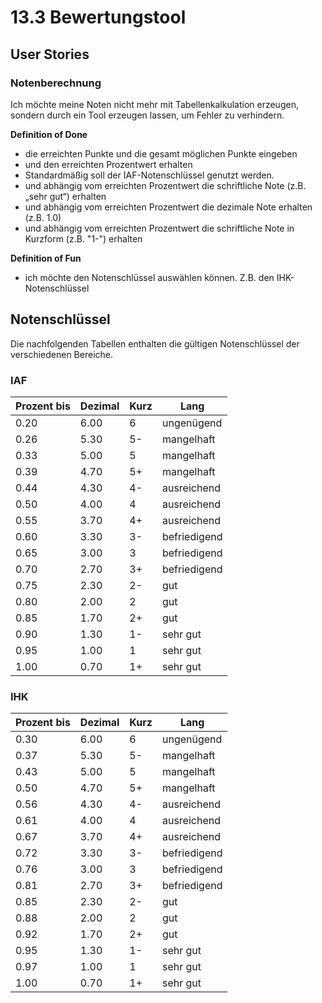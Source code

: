 # 13.3 Bewertungstool

## User Stories
### Notenberechnung
Ich möchte meine Noten nicht mehr mit Tabellenkalkulation erzeugen, sondern durch ein Tool erzeugen lassen, um Fehler zu verhindern. 

**Definition of Done**
- die erreichten Punkte und die gesamt möglichen Punkte eingeben 
- und den erreichten Prozentwert erhalten
- Standardmäßig soll der IAF-Notenschlüssel genutzt werden.
- und abhängig vom erreichten Prozentwert die schriftliche Note (z.B. „sehr gut“) erhalten 
- und abhängig vom erreichten Prozentwert die dezimale Note erhalten (z.B. 1.0)
- und abhängig vom erreichten Prozentwert die schriftliche Note in Kurzform (z.B. "1-") erhalten

**Definition of Fun**
- ich möchte den Notenschlüssel auswählen können. Z.B. den IHK-Notenschlüssel


## Notenschlüssel
Die nachfolgenden Tabellen enthalten die gültigen Notenschlüssel der verschiedenen Bereiche.

### IAF
| Prozent bis | Dezimal | Kurz | Lang         |
|-------------|---------|------|--------------|
| 0.20        | 6.00    | 6    | ungenügend   |
| 0.26        | 5.30    | 5-   | mangelhaft   |
| 0.33        | 5.00    | 5    | mangelhaft   |
| 0.39        | 4.70    | 5+   | mangelhaft   |
| 0.44        | 4.30    | 4-   | ausreichend  |
| 0.50        | 4.00    | 4    | ausreichend  |
| 0.55        | 3.70    | 4+   | ausreichend  |
| 0.60        | 3.30    | 3-   | befriedigend |
| 0.65        | 3.00    | 3    | befriedigend |
| 0.70        | 2.70    | 3+   | befriedigend |
| 0.75        | 2.30    | 2-   | gut          |
| 0.80        | 2.00    | 2    | gut          |
| 0.85        | 1.70    | 2+   | gut          |
| 0.90        | 1.30    | 1-   | sehr gut     |
| 0.95        | 1.00    | 1    | sehr gut     |
| 1.00        | 0.70    | 1+   | sehr gut     |

### IHK
| Prozent bis | Dezimal | Kurz | Lang         |
|-------------|---------|------|--------------|
| 0.30        | 6.00    | 6    | ungenügend   |
| 0.37        | 5.30    | 5-   | mangelhaft   |
| 0.43        | 5.00    | 5    | mangelhaft   |
| 0.50        | 4.70    | 5+   | mangelhaft   |
| 0.56        | 4.30    | 4-   | ausreichend  |
| 0.61        | 4.00    | 4    | ausreichend  |
| 0.67        | 3.70    | 4+   | ausreichend  |
| 0.72        | 3.30    | 3-   | befriedigend |
| 0.76        | 3.00    | 3    | befriedigend |
| 0.81        | 2.70    | 3+   | befriedigend |
| 0.85        | 2.30    | 2-   | gut          |
| 0.88        | 2.00    | 2    | gut          |
| 0.92        | 1.70    | 2+   | gut          |
| 0.95        | 1.30    | 1-   | sehr gut     |
| 0.97        | 1.00    | 1    | sehr gut     |
| 1.00        | 0.70    | 1+   | sehr gut     |
